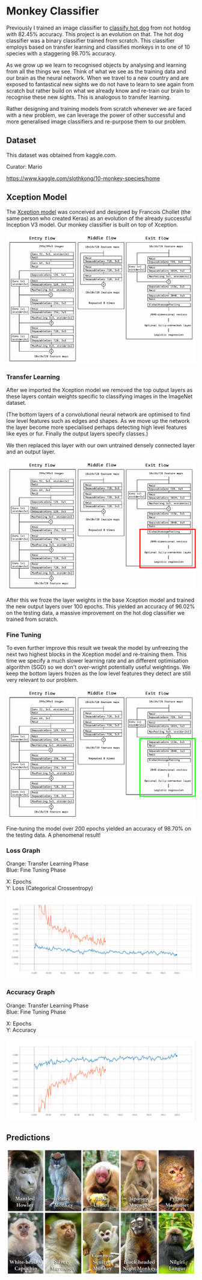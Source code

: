 # Monkey Classifier

Previously I trained an image classifier to [classify hot dog](https://github.com/voandy/hotdog-classifier) from not hotdog with 82.45% accuracy. This project is an evolution on that. The hot dog classifier was a binary classifier trained from scratch. This classifier employs based on transfer learning and classifies monkeys in to one of 10 species with a staggering 98.70% accuracy.

As we grow up we learn to recognised objects by analysing and learning from all the things we see. Think of what we see as the training data and our brain as the neural network. When we travel to a new country and are exposed to fantastical new sights we do not have to learn to see again from scratch but rather build on what we already know and re-train our brain to recognise these new sights. This is analogous to transfer learning.

Rather designing and training models from scratch whenever we are faced with a new problem, we can leverage the power of other successful and more generalised image classifiers and re-purpose them to our problem.

## Dataset

This dataset was obtained from kaggle.com.

Curator: Mario

https://www.kaggle.com/slothkong/10-monkey-species/home

## Xception Model

The [Xception model](https://arxiv.org/abs/1610.02357) was conceived and designed by Francois Chollet (the same person who created Keras) as an evolution of the already successful Inception V3 model. Our monkey classifier is built on top of Xception.

![Xception Diagram](readme-images/xception_architecture.png)

### Transfer Learning

After we imported the Xception model we removed the top output layers as these layers contain weights specific to classifying images in the ImageNet dataset. 

(The bottom layers of a convolutional neural network are optimised to find low level features such as edges and shapes. As we move up the network the layer become more specialised perhaps detecting high level features like eyes or fur. Finally the output layers specify classes.)

We then replaced this layer with our own untrained densely connected layer and an output layer.

![Output Layers](readme-images/transfer_learning.png)

After this we froze the layer weights in the base Xception model and trained the new output layers over 100 epochs. This yielded an accuracy of 96.02% on the testing data, a massive improvement on the hot dog classifier we trained from scratch.

### Fine Tuning

To even further improve this result we tweak the model by unfreezing the next two highest blocks in the Xception model and re-training them. This time we specify a much slower learning rate and an different optimisation algorithm (SGD) so we don't over-wright potentially useful weightings. We keep the bottom layers frozen as the low level features they detect are still very relevant to our problem.

![Fine Tuning](readme-images/fine_tuning.png)

Fine-tuning the model over 200 epochs yielded an accuracy of 98.70% on the testing data. A phenomenal result!

### Loss Graph

Orange: Transfer Learning Phase<br>
Blue: Fine Tuning Phase

X: Epochs<br>
Y: Loss (Categorical Crossentropy)

![Loss](readme-images/loss.png)

### Accuracy Graph

Orange: Transfer Learning Phase<br>
Blue: Fine Tuning Phase

X: Epochs<br>
Y: Accuracy

![Loss](readme-images/acc.png)

## Predictions

![Predictions](readme-images/predictions.jpg)

